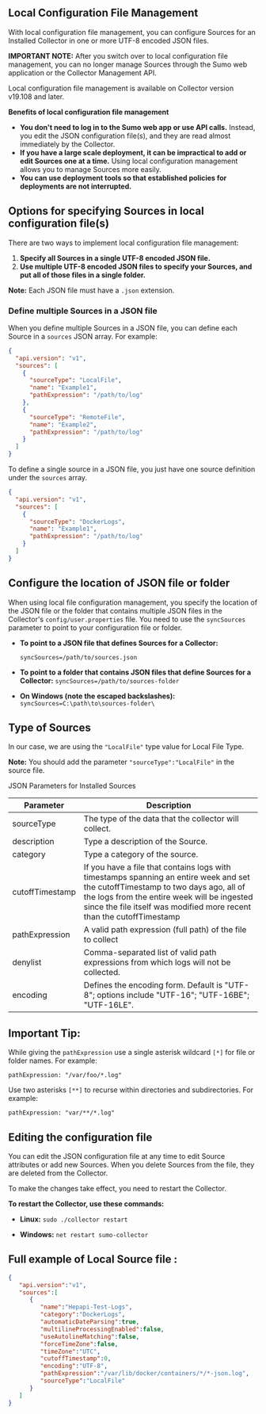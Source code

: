 ## Local Configuration File Management

With local configuration file management, you can configure Sources for an Installed Collector in one or more UTF-8 encoded JSON files.

**IMPORTANT NOTE:** After you switch over to local configuration file management, you can no longer manage Sources through the Sumo web application or the Collector Management API.

Local configuration file management is available on Collector version v19.108 and later.

**Benefits of local configuration file management**

* **You don't need to log in to the Sumo web app or use API calls.** Instead, you edit the JSON configuration file(s), and they are read almost immediately by the Collector.
* **If you have a large scale deployment, it can be impractical to add or edit Sources one at a time.** Using local configuration management allows you to manage Sources more easily.
* **You can use deployment tools so that established policies for deployments are not interrupted.**

## Options for specifying Sources in local configuration file(s)

There are two ways to implement local configuration file management:

1. **Specify all Sources in a single UTF-8 encoded JSON file.**
2. **Use multiple UTF-8 encoded JSON files to specify your Sources, and put all of those files in a single folder.**

**Note:** Each JSON file must have a `.json` extension.

### Define multiple Sources in a JSON file

When you define multiple Sources in a JSON file, you can define each Source in a `sources` JSON array. For example:

```json
{
  "api.version": "v1",
  "sources": [
    {
      "sourceType": "LocalFile",
      "name": "Example1",
      "pathExpression": "/path/to/log"
    },
    {
      "sourceType": "RemoteFile",
      "name": "Example2",
      "pathExpression": "/path/to/log"
    }
  ]
}
```

To define a single source in a JSON file, you just have one source definition under the `sources` array.
```json
{
  "api.version": "v1",
  "sources": [
    {
      "sourceType": "DockerLogs",
      "name": "Example1",
      "pathExpression": "/path/to/log"
    }
  ]
}
```

## Configure the location of JSON file or folder

When using local file configuration management, you specify the location of the JSON file or the folder that contains multiple JSON files in the Collector's `config/user.properties` file. You need to use the `syncSources` parameter to point to your configuration file or folder.

* **To point to a JSON file that defines Sources for a Collector:**

    `syncSources=/path/to/sources.json`

* **To point to a folder that contains JSON files that define Sources for a Collector:**
    `syncSources=/path/to/sources-folder`

* **On Windows (note the escaped backslashes):**
    `syncSources=C:\path\to\sources-folder\`

## Type of Sources

In our case, we are using the `"LocalFile"` type value for Local File Type.

**Note:** You should add the parameter `"sourceType":"LocalFile"` in the source file.

JSON Parameters for Installed Sources

| Parameter | Description |
|---|---|
| sourceType | The type of the data that the collector will collect. |
| description | Type a description of the Source. |
| category | Type a category of the source. |
| cutoffTimestamp | If you have a file that contains logs with timestamps spanning an entire week and set the cutoffTimestamp to two days ago, all of the logs from the entire week will be ingested since the file itself was modified more recent than the cutoffTimestamp |
| pathExpression | A valid path expression (full path) of the file to collect |
| denylist | Comma-separated list of valid path expressions from which logs will not be collected. |
| encoding | Defines the encoding form. Default is "UTF-8"; options include "UTF-16"; "UTF-16BE"; "UTF-16LE". |

## Important Tip: 
While giving the `pathExpression` use a single asterisk wildcard `[*]` for file or folder names. For example:

`pathExpression: "/var/foo/*.log"`

Use two asterisks `[**]` to recurse within directories and subdirectories. For example:

`pathExpression: "var/**/*.log"`

## Editing the configuration file

You can edit the JSON configuration file at any time to edit Source attributes or add new Sources. When you delete Sources from the file, they are deleted from the Collector.

To make the changes take effect, you need to restart the Collector.

**To restart the Collector, use these commands:**

* **Linux:** `sudo ./collector restart`

* **Windows:** `net restart sumo-collector`

## Full example of Local Source file :

```json
{
   "api.version":"v1",
   "sources":[
      {
         "name":"Hepapi-Test-Logs",
         "category":"DockerLogs",
         "automaticDateParsing":true,
         "multilineProcessingEnabled":false,
         "useAutolineMatching":false,
         "forceTimeZone":false,
         "timeZone":"UTC",
         "cutoffTimestamp":0,
         "encoding":"UTF-8",
         "pathExpression":"/var/lib/docker/containers/*/*-json.log",
         "sourceType":"LocalFile"
      } 
   ]
}
```

